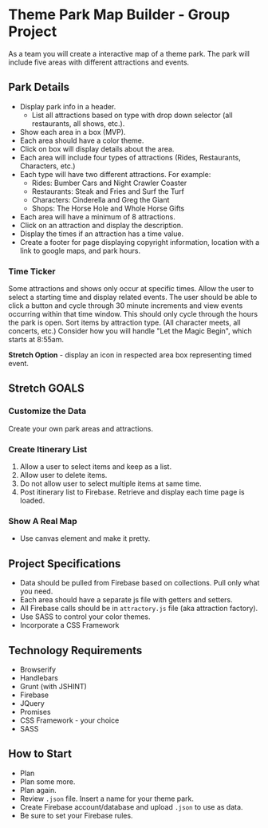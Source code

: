 # Theme Park Map Builder - Group Project

As a team you will create a interactive map of a theme park. The park will include five areas with different attractions and events.

## Park Details
* Display park info in a header.
    - List all attractions based on type with drop down selector (all restaurants, all shows, etc.).
* Show each area in a box (MVP).
* Each area should have a color theme.
* Click on box will display details about the area.
* Each area will include four types of attractions (Rides, Restaurants, Characters, etc.)
* Each type will have two different attractions. For example:
    - Rides: Bumber Cars and Night Crawler Coaster
    - Restaurants: Steak and Fries and Surf the Turf
    - Characters: Cinderella and Greg the Giant
    - Shops: The Horse Hole and Whole Horse Gifts
* Each area will have a minimum of 8 attractions.
* Click on an attraction and display the description.
* Display the times if an attraction has a time value.
* Create a footer for page displaying copyright information, location with a link to google maps, and park hours.

### Time Ticker
Some attractions and shows only occur at specific times. Allow the user to select a starting time and display related events. The user should be able to click a button and cycle through 30 minute increments and view events occurring within that time window. This should only cycle through the hours the park is open. Sort items by attraction type. (All character meets, all concerts, etc.) Consider how you will handle "Let the Magic Begin", which starts at 8:55am.

**Stretch Option** - display an icon in respected area box representing timed event. 

## Stretch GOALS
### Customize the Data
Create your own park areas and attractions.

### Create Itinerary List
1. Allow a user to select items and keep as a list.
2. Allow user to delete items.
3. Do not allow user to select multiple items at same time.
2. Post itinerary list to Firebase. Retrieve and display each time page is loaded.

### Show A Real Map
* Use canvas element and make it pretty.


## Project Specifications
* Data should be pulled from Firebase based on collections. Pull only what you need.
* Each area should have a separate js file with getters and setters.
* All Firebase calls should be in `attractory.js` file (aka attraction factory).
* Use SASS to control your color themes.
* Incorporate a CSS Framework

## Technology Requirements
* Browserify
* Handlebars
* Grunt (with JSHINT) 
* Firebase 
* JQuery 
* Promises
* CSS Framework - your choice
* SASS

## How to Start
* Plan
* Plan some more.
* Plan again.
* Review `.json` file. Insert a name for your theme park.
* Create Firebase account/database and upload `.json` to use as data.
* Be sure to set your Firebase rules.
